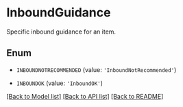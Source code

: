 # InboundGuidance

Specific inbound guidance for an item.

## Enum

* `INBOUNDNOTRECOMMENDED` (value: `'InboundNotRecommended'`)

* `INBOUNDOK` (value: `'InboundOK'`)

[[Back to Model list]](../README.md#documentation-for-models) [[Back to API list]](../README.md#documentation-for-api-endpoints) [[Back to README]](../README.md)


